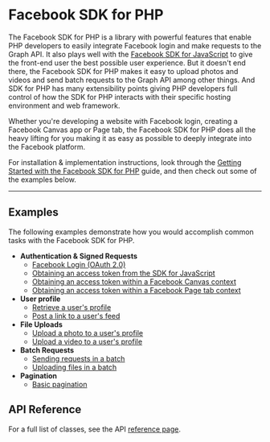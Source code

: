 # Facebook SDK for PHP

The Facebook SDK for PHP is a library with powerful features that enable PHP developers to easily integrate Facebook login and make requests to the Graph API. It also plays well with the [Facebook SDK for JavaScript](https://developers.facebook.com/docs/javascript) to give the front-end user the best possible user experience. But it doesn't end there, the Facebook SDK for PHP makes it easy to upload photos and videos and send batch requests to the Graph API among other things. And SDK for PHP has many extensibility points giving PHP developers full control of how the SDK for PHP interacts with their specific hosting environment and web framework.

Whether you're developing a website with Facebook login, creating a Facebook Canvas app or Page tab, the Facebook SDK for PHP does all the heavy lifting for you making it as easy as possible to deeply integrate into the Facebook platform.

For installation & implementation instructions, look through the [Getting Started with the Facebook SDK for PHP](./getting_started.md) guide, and then check out some of the examples below.

---

## Examples

The following examples demonstrate how you would accomplish common tasks with the Facebook SDK for PHP.

- **Authentication & Signed Requests**
  - [Facebook Login (OAuth 2.0)](./examples/facebook_login.md)
  - [Obtaining an access token from the SDK for JavaScript](./examples/access_token_from_javascript.md)
  - [Obtaining an access token within a Facebook Canvas context](./examples/access_token_from_canvas.md)
  - [Obtaining an access token within a Facebook Page tab context](./examples/access_token_from_page_tab.md)
- **User profile**
  - [Retrieve a user's profile](./examples/retrieve_user_profile.md)
  - [Post a link to a user's feed](./examples/post_links.md)
- **File Uploads**
  - [Upload a photo to a user's profile](./examples/upload_photo.md)
  - [Upload a video to a user's profile](./examples/upload_video.md)
- **Batch Requests**
  - [Sending requests in a batch](./examples/batch_request.md)
  - [Uploading files in a batch](./examples/batch_upload.md)
- **Pagination**
  - [Basic pagination](./examples/pagination_basic.md)

## API Reference

For a full list of classes, see the API [reference page](./sdk_reference.md).

